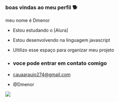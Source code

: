 ### boas vindas ao meu perfil 🐕
meu nome é Dmenor

- Estou estudando o [Alura]
- Estou desenvolvendo na linguagem javascript
- Ultilizo esse espaço para organizar meu projeto

- ### voce pode entrar em contato comigo
- cauaaraujo274@gmail.com

- @Dmenor

 ![](https://media1.tenor.com/m/CMjmRuV1WPUAAAAC/models-model.gif)
